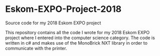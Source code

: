 # Eskom-EXPO-Project-2018
Source code for my 2018 Eskom EXPO project

This repository contains all the code I wrote for my 2018 Eskom EXPO project where I entered into the computer science category.
The code is written in c# and makes use of the MonoBrick NXT library in order to communicate with the printer.
